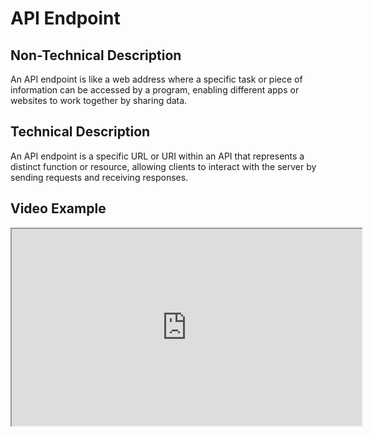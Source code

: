 # API Endpoint
  
  ## Non-Technical Description
  An API endpoint is like a web address where a specific task or piece of information can be accessed by a program, enabling different apps or websites to work together by sharing data.
  
  ## Technical Description
  An API endpoint is a specific URL or URI within an API that represents a distinct function or resource, allowing clients to interact with the server by sending requests and receiving responses.
  
  ## Video Example
  <iframe width="560" height="315" src="https://www.youtube.com/embed/exampleVideo1" title="API Endpoint video" allow="accelerometer; autoplay; clipboard-write; encrypted-media; gyroscope; picture-in-picture" allowfullscreen></iframe>
  